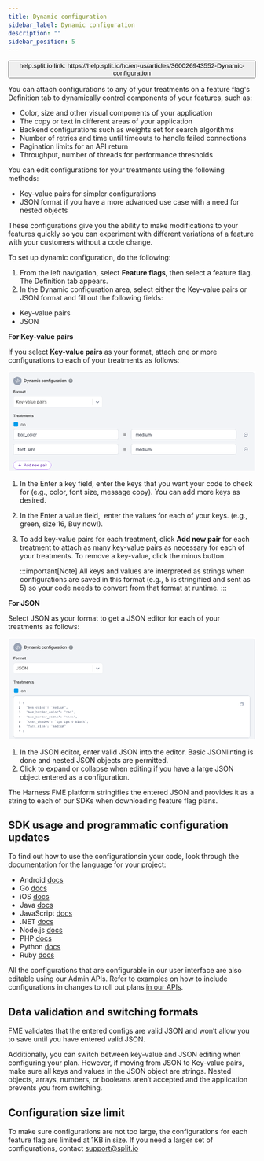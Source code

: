 ```yaml
---
title: Dynamic configuration
sidebar_label: Dynamic configuration
description: ""
sidebar_position: 5
---
```


<p>
  <button style={{borderRadius:'8px', border:'1px', fontFamily:'Courier New', fontWeight:'800', textAlign:'left'}}> help.split.io link: https://help.split.io/hc/en-us/articles/360026943552-Dynamic-configuration </button>
</p>

You can attach configurations to any of your treatments on a feature flag's Definition tab to dynamically control components of your features, such as:

* Color, size and other visual components of your application
* The copy or text in different areas of your application
* Backend configurations such as weights set for search algorithms
* Number of retries and time until timeouts to handle failed connections
* Pagination limits for an API return
* Throughput, number of threads for performance thresholds

You can edit configurations for your treatments using the following methods:

* Key-value pairs for simpler configurations
* JSON format if you have a more advanced use case with a need for nested objects

These configurations give you the ability to make modifications to your features quickly so you can experiment with different variations of a feature with your customers without a code change.

To set up dynamic configuration, do the following:

1. From the left navigation, select **Feature flags**, then select a feature flag. The Definition tab appears.
2. In the Dynamic configuration area, select either the Key-value pairs or JSON format and fill out the following fields:

  * Key-value pairs
  * JSON

**For Key-value pairs**

If you select **Key-value pairs** as your format, attach one or more configurations to each of your treatments as follows:


![](./static/dynamic-configurations-key-value-pairs.png)

1. In the Enter a key field, enter the keys that you want your code to check for (e.g., color, font size, message copy). You can add more keys as desired.
2. In the Enter a value field,  enter the values for each of your keys. (e.g., green, size 16, Buy now!).
3. To add key-value pairs for each treatment, click **Add new pair** for each treatment to attach as many key-value pairs as necessary for each of your treatments. To remove a key-value, click the minus button.

    :::important[Note]
    All keys and values are interpreted as strings when configurations are saved in this format (e.g., 5 is stringified and sent as 5) so your code needs to convert from that format at runtime.
    :::

**For JSON**

Select JSON as your format to get a JSON editor for each of your treatments as follows:

![](./static/dynamic-configurations-json.png)

1. In the JSON editor, enter valid JSON into the editor. Basic JSONlinting is done and nested JSON objects are permitted.
2. Click to expand or collapse when editing if you have a large JSON object entered as a configuration.

The Harness FME platform stringifies the entered JSON and provides it as a string to each of our SDKs when downloading feature flag plans.

## SDK usage and programmatic configuration updates

To find out how to use the configurationsin your code, look through the documentation for the language for your project:
* Android [docs](/docs/feature-management-experimentation/sdks-and-infrastructure/client-side-sdks/android-sdk#get-treatments-with-configurations) 
* Go [docs](/docs/feature-management-experimentation/sdks-and-infrastructure/server-side-sdks/go-sdk#get-treatments-with-configurations) 
* iOS [docs](/docs/feature-management-experimentation/sdks-and-infrastructure/client-side-sdks/ios-sdk#get-treatments-with-configurations)
* Java [docs](/docs/feature-management-experimentation/sdks-and-infrastructure/server-side-sdks/java-sdk#get-treatments-with-configurations)
* JavaScript [docs](/docs/feature-management-experimentation/sdks-and-infrastructure/client-side-sdks/javascript-sdk#get-treatments-with-configurations)
* .NET [docs](/docs/feature-management-experimentation/sdks-and-infrastructure/server-side-sdks/net-sdk#get-treatments-with-configurations)
* Node.js [docs](/docs/feature-management-experimentation/sdks-and-infrastructure/server-side-sdks/nodejs-sdk#get-treatments-with-configurations)
* PHP [docs](/docs/feature-management-experimentation/sdks-and-infrastructure/server-side-sdks/php-sdk#get-treatments-with-configurations)
* Python [docs](/docs/feature-management-experimentation/sdks-and-infrastructure/server-side-sdks/python-sdk#get-treatments-with-configurations)
* Ruby [docs](/docs/feature-management-experimentation/sdks-and-infrastructure/server-side-sdks/ruby-sdk#get-treatments-with-configurations) 

All the configurations that are configurable in our user interface are also editable using our Admin APIs. Refer to examples on how to include configurations in changes to roll out plans [in our APIs](https://docs.split.io/v2/reference#create-split-definition-in-environment).

## Data validation and switching formats

FME validates that the entered configs are valid JSON and won’t allow you to save until you have entered valid JSON.

Additionally, you can switch between key-value and JSON editing when configuring your plan. However, if moving from JSON to Key-value pairs, make sure all keys and values in the JSON object are strings. Nested objects, arrays, numbers, or booleans aren’t accepted and the application prevents you from switching.

## Configuration size limit

To make sure configurations are not too large, the configurations for each feature flag are limited at 1KB in size. If you need a larger set of configurations, contact support@split.io